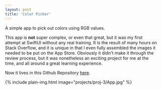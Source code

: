 ```yaml
---
layout: post
title: 'Color Picker'
---
```


A simple app to pick out colors using RGB values.

This app is **not** super complex, or even that great, but it was my first attempt at SwiftUI
without any real training. It is the result of many hours on Stack Overflow, and it is unique
in that I even fully assembled the images it needed to be put on the App Store. Obviously it
didn't make it through the review process, but it was nonetheless an exciting project for me
at the time, and all around a great learning experience.

Now it lives in this Github Repository [here](https://github.com/zobiejrz/color).

{% include plain-img.html image="projects/proj-3/App.jpg" %}
